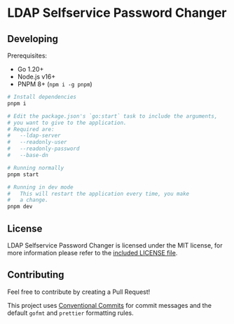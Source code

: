 # LDAP Selfservice Password Changer

## Developing

Prerequisites:

- Go 1.20+
- Node.js v16+
- PNPM 8+ (`npm i -g pnpm`)

```bash
# Install dependencies
pnpm i

# Edit the package.json's `go:start` task to include the arguments,
# you want to give to the application.
# Required are:
#   --ldap-server
#   --readonly-user
#   --readonly-password
#   --base-dn

# Running normally
pnpm start

# Running in dev mode
#   This will restart the application every time, you make
#   a change.
pnpm dev
```

## License

LDAP Selfservice Password Changer is licensed under the MIT license, for more information please refer to the [included LICENSE file](LICENSE).

## Contributing

Feel free to contribute by creating a Pull Request!

This project uses [Conventional Commits](https://www.conventionalcommits.org/en/v1.0.0/) for commit messages and the default `gofmt` and `prettier` formatting rules.
